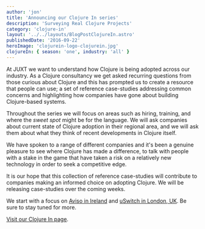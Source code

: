 ```yaml
---
author: 'jon'
title: 'Announcing our Clojure In series'
description: 'Surveying Real Clojure Projects'
category: 'clojure-in'
layout: '../../layouts/BlogPostClojureIn.astro'
publishedDate: '2016-09-22'
heroImage: 'clojurein-logo-clojurein.jpg'
clojureIn: { season: 'one', industry: 'all' }
---
```


At JUXT we want to understand how Clojure is being adopted across our
industry. As a Clojure consultancy we get asked recurring questions from
those curious about Clojure and this has prompted us to create a
resource that people can use; a set of reference case-studies addressing
common concerns and highlighting how companies have gone about building
Clojure-based systems.

Throughout the series we will focus on areas such as hiring, training,
and where the _sweet spot_ might be for the language. We will ask
companies about current state of Clojure adoption in their regional
area, and we will ask them about what they think of recent developments
in Clojure itself.

We have spoken to a range of different companies and it's been a genuine
pleasure to see where Clojure has made a difference, to talk with people
with a stake in the game that have taken a risk on a relatively new
technology in order to seek a competitive edge.

It is our hope that this collection of reference case-studies will
contribute to companies making an informed choice on adopting Clojure.
We will be releasing case-studies over the coming weeks.

We start with a focus on [Aviso in
Ireland](/blog/posts/clojure-in-aviso.html) and [uSwitch in London,
UK](/blog/posts/clojure-in-uswitch.html). Be sure to stay tuned for
more.

[Visit our Clojure In page](/clojure-in).
